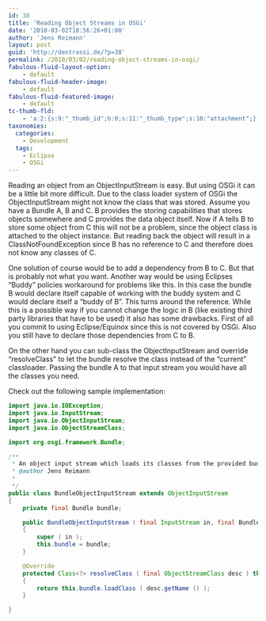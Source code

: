 ```yaml
---
id: 38
title: 'Reading Object Streams in OSGi'
date: '2010-03-02T18:56:26+01:00'
author: 'Jens Reimann'
layout: post
guid: 'http://dentrassi.de/?p=38'
permalink: /2010/03/02/reading-object-streams-in-osgi/
fabulous-fluid-layout-option:
    - default
fabulous-fluid-header-image:
    - default
fabulous-fluid-featured-image:
    - default
tc-thumb-fld:
    - 'a:2:{s:9:"_thumb_id";b:0;s:11:"_thumb_type";s:10:"attachment";}'
taxonomies:
  categories:
    - Development
  tags:
    - Eclipse
    - OSGi
---
```


Reading an object from an ObjectInputStream is easy. But using OSGi it can be a little bit more difficult. Due to the class loader system of OSGi the ObjectInputStream might not know the class that was stored. Assume you have a Bundle A, B and C. B provides the storing capabilities that stores objects somewhere and C provides the data object itself. Now if A tells B to store some object from C this will not be a problem, since the object class is attached to the object instance. But reading back the object will result in a ClassNotFoundException since B has no reference to C and therefore does not know any classes of C.

<!-- more -->

One solution of course would be to add a dependency from B to C. But that is probably not what you want. Another way would be using Eclipses “Buddy” policies workaround for problems like this. In this case the bundle B would declare itself capable of working with the buddy system and C would declare itself a “buddy of B”. This turns around the reference. While this is a possible way if you cannot change the logic in B (like existing third party libraries that have to be used) it also has some drawbacks. First of all you commit to using Eclipse/Equinox since this is not covered by OSGi. Also you still have to declare those dependencies from C to B.

On the other hand you can sub-class the ObjectInputStream and override “resolveClass” to let the bundle resolve the class instead of the “current” classloader. Passing the bundle A to that input stream you would have all the classes you need.

Check out the following sample implementation:

```java
import java.io.IOException;
import java.io.InputStream;
import java.io.ObjectInputStream;
import java.io.ObjectStreamClass;

import org.osgi.framework.Bundle;

/**
 * An object input stream which loads its classes from the provided bundle.
 * @author Jens Reimann
 *
 */
public class BundleObjectInputStream extends ObjectInputStream
{
    private final Bundle bundle;

    public BundleObjectInputStream ( final InputStream in, final Bundle bundle ) throws IOException
    {
        super ( in );
        this.bundle = bundle;
    }

    @Override
    protected Class<?> resolveClass ( final ObjectStreamClass desc ) throws IOException, ClassNotFoundException
    {
        return this.bundle.loadClass ( desc.getName () );
    }

}
```
